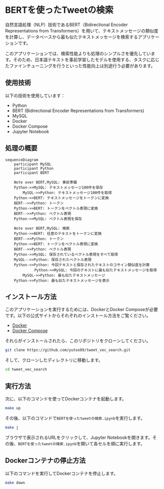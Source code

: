 # BERTを使ったTweetの検索

自然言語処理（NLP）技術であるBERT（Bidirectional Encoder Representations from Transformers）を用いて、テキストメッセージの類似度を計算し、データベースから最も似たテキストメッセージを検索するアプリケーションです。

このアプリケーションでは、検索性能よりも処理のシンプルさを優先しています。そのため、日本語テキストを事前学習したモデルを使用する、タスクに応じたファインチューニングを行うといった性能向上は別途行う必要があります。

## 使用技術

以下の技術を使用しています：

- Python
- BERT (Bidirectional Encoder Representations from Transformers)
- MySQL
- Docker
- Docker Compose
- Jupyter Notebook

## 処理の概要

```mermaid
sequenceDiagram
    participant MySQL
    participant Python
    participant BERT

    Note over BERT,MySQL: 事前準備
    Python->>MySQL: テキストメッセージ100件を保存
		MySQL->>Python: テキストメッセージ100件を取得
    Python->>BERT: テキストメッセージをトークンに変換
    BERT-->>Python: トークン
    Python->>BERT: トークンをベクトル表現に変換
    BERT-->>Python: ベクトル表現
    Python->>MySQL: ベクトル表現を保存

    Note over BERT,MySQL: 検索
    Python->>BERT: 任意のテキストをトークンに変換
    BERT-->>Python: トークン
    Python->>BERT: トークンをベクトル表現に変換
    BERT-->>Python: ベクトル表現
    Python->>MySQL: 保存されているベクトル表現をすべて取得
    MySQL-->>Python: 保存されたベクトル表現
    Python->>Python: 今回テキストと保存されたテキストのコサイン類似度を計算
　　　　　　　　Python->>MySQL: 今回のテキストに最も似たテキストメッセージを取得
		MySQL->>Python: 最も似たテキストメッセージ
    Python->>Python: 最も似たテキストメッセージを表示
```

## インストール方法

このアプリケーションを実行するためには、DockerとDocker Composeが必要です。以下の公式サイトからそれぞれのインストール方法をご覧ください。

- [Docker](https://docs.docker.com/get-docker/)
- [Docker Compose](https://docs.docker.com/compose/install/)

それらがインストールされたら、このリポジトリをクローンしてください。

```bash
git clone https://github.com/yutoo89/tweet_vec_search.git
```

そして、クローンしたディレクトリに移動します。

```bash
cd tweet_vec_search
```

## 実行方法

次に、以下のコマンドを使ってDockerコンテナを起動します。

```bash
make up
```

その後、以下のコマンドで`BERTを使ったtweetの検索.ipynb`を実行します。

```bash
make j
```

ブラウザで表示されるURLをクリックして、Jupyter Notebookを開きます。その後、`BERTを使ったtweetの検索.ipynb`を開いて各セルを順に実行します。

## Dockerコンテナの停止方法

以下のコマンドを実行してDockerコンテナを停止します。

```bash
make down
```

